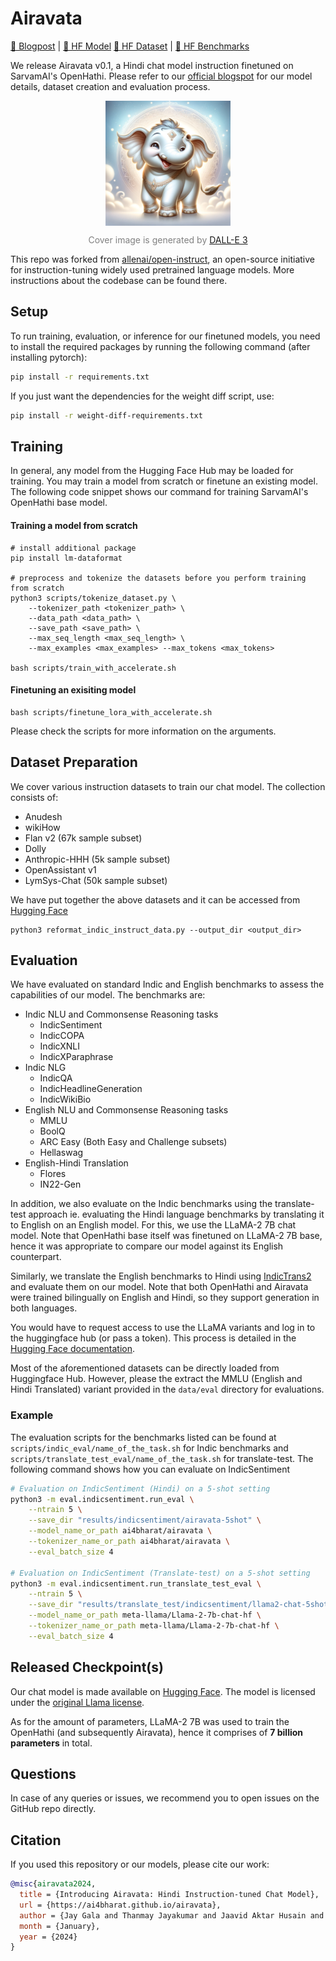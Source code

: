 # Airavata

[📝 Blogpost](https://ai4bharat.github.io/airavata) | [🤗 HF Model](https://huggingface.co/ai4bharat/airavata) [🤗 HF Dataset](https://huggingface.co/datasets/ai4bharat/indic-instruct-data-v0.1) | [🤗 HF Benchmarks](https://huggingface.co/collections/ai4bharat/airavata-evaluation-suite-65b13b7b68165de71ba0b333)

We release Airavata v0.1, a Hindi chat model instruction finetuned on SarvamAI's OpenHathi. Please refer to our [official blogspot](https://ai4bharat.github.io/airavata/) for our model details, dataset creation and evaluation process.

<p align="center" width="100%">
      <img src="images/airavata_logo.png" alt="Airavta is an Hindi instruction-tuned model based on the IndicInstruct datasets. Cover image is generated by DALL-E 3" style="width: 25%; min-width: 200px; display: block; margin: auto;">
</p>
<p align="center" width="100%" style="color: gray;">
    Cover image is generated by <a href="https://openai.com/dall-e-3">DALL-E 3</a>
</p>

This repo was forked from [allenai/open-instruct](https://github.com/allenai/open-instruct), an open-source initiative for instruction-tuning widely used pretrained language models. More instructions about the codebase can be found there.

## Setup

To run training, evaluation, or inference for our finetuned models, you need to install the required packages by running the following command (after installing pytorch):

```bash
pip install -r requirements.txt
```

If you just want the dependencies for the weight diff script, use:
```bash
pip install -r weight-diff-requirements.txt
```

## Training
In general, any model from the Hugging Face Hub may be loaded for training. You may train a model from scratch or finetune an existing model. The following code snippet shows our command for training SarvamAI's OpenHathi base model.

#### Training a model from scratch

```
# install additional package
pip install lm-dataformat

# preprocess and tokenize the datasets before you perform training from scratch
python3 scripts/tokenize_dataset.py \
    --tokenizer_path <tokenizer_path> \
    --data_path <data_path> \
    --save_path <save_path> \
    --max_seq_length <max_seq_length> \
    --max_examples <max_examples> --max_tokens <max_tokens>

bash scripts/train_with_accelerate.sh
```

#### Finetuning an exisiting model

```
bash scripts/finetune_lora_with_accelerate.sh
```

Please check the scripts for more information on the arguments.

## Dataset Preparation

We cover various instruction datasets to train our chat model. The collection consists of:

* Anudesh
* wikiHow
* Flan v2 (67k sample subset)
* Dolly
* Anthropic-HHH (5k sample subset)
* OpenAssistant v1
* LymSys-Chat (50k sample subset)

We have put together the above datasets and it can be accessed from [Hugging Face](https://huggingface.co/datasets/ai4bharat/indic-instruct-data-v0.1)


```
python3 reformat_indic_instruct_data.py --output_dir <output_dir>
```


## Evaluation

We have evaluated on standard Indic and English benchmarks to assess the capabilities of our model. The benchmarks are:

* Indic NLU and Commonsense Reasoning tasks
    * IndicSentiment
    * IndicCOPA
    * IndicXNLI
    * IndicXParaphrase
* Indic NLG
    * IndicQA
    * IndicHeadlineGeneration
    * IndicWikiBio
* English NLU and Commonsense Reasoning tasks
    * MMLU
    * BoolQ
    * ARC Easy (Both Easy and Challenge subsets)
    * Hellaswag
* English-Hindi Translation
    * Flores
    * IN22-Gen

In addition, we also evaluate on the Indic benchmarks using the translate-test approach ie. evaluating the Hindi language benchmarks by translating it to English on an English model. For this, we use the LLaMA-2 7B chat model. Note that OpenHathi base itself was finetuned on LLaMA-2 7B base, hence it was appropriate to compare our model against its English counterpart.

Similarly, we translate the English benchmarks to Hindi using [IndicTrans2](https://github.com/AI4Bharat/IndicTrans2) and evaluate them on our model. Note that both OpenHathi and Airavata were trained bilingually on English and Hindi, so they support generation in both languages.

You would have to request access to use the LLaMA variants and log in to the huggingface hub (or pass a token). This process is detailed in the [Hugging Face documentation](https://huggingface.co/docs/transformers/model_doc/llama).

Most of the aforementioned datasets can be directly loaded from Huggingface Hub. However, please the extract the MMLU (English and Hindi Translated) variant provided in the `data/eval` directory for evaluations.


### Example

The evaluation scripts for the benchmarks listed can be found at `scripts/indic_eval/name_of_the_task.sh` for Indic benchmarks and `scripts/translate_test_eval/name_of_the_task.sh` for translate-test. The following command shows how you can evaluate on IndicSentiment
```bash
# Evaluation on IndicSentiment (Hindi) on a 5-shot setting
python3 -m eval.indicsentiment.run_eval \
    --ntrain 5 \
    --save_dir "results/indicsentiment/airavata-5shot" \
    --model_name_or_path ai4bharat/airavata \
    --tokenizer_name_or_path ai4bharat/airavata \
    --eval_batch_size 4

# Evaluation on IndicSentiment (Translate-test) on a 5-shot setting
python3 -m eval.indicsentiment.run_translate_test_eval \
    --ntrain 5 \
    --save_dir "results/translate_test/indicsentiment/llama2-chat-5shot" \
    --model_name_or_path meta-llama/Llama-2-7b-chat-hf \
    --tokenizer_name_or_path meta-llama/Llama-2-7b-chat-hf \
    --eval_batch_size 4
```


## Released Checkpoint(s)

Our chat model is made available on [Hugging Face](https://huggingface.co/ai4bharat/models/airavata). The model is licensed under the [original Llama license](https://github.com/facebookresearch/llama/blob/main/LICENSE).

As for the amount of parameters, LLaMA-2 7B was used to train the OpenHathi (and subsequently Airavata), hence it comprises of **7 billion parameters** in total.


## Questions

In case of any queries or issues, we recommend you to open issues on the GitHub repo directly.


## Citation

If you used this repository or our models, please cite our work:

```bibtex
@misc{airavata2024,
  title = {Introducing Airavata: Hindi Instruction-tuned Chat Model},
  url = {https://ai4bharat.github.io/airavata},
  author = {Jay Gala and Thanmay Jayakumar and Jaavid Aktar Husain and Aswanth Kumar and Mohammed Safi Ur Rahman Khan and Diptesh Kanojia and Ratish Puduppully and Mitesh Khapra and Raj Dabre and Rudra Murthy and Anoop Kunchukuttan},
  month = {January},
  year = {2024}
}
```
